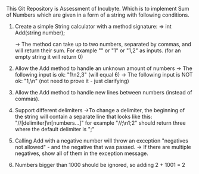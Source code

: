 This Git Repository is Assessment of Incubyte.
Which is to implement Sum of Numbers which are given in a form of a string with following conditions.

1. Create a simple String calculator with a method signature:
   => int Add(string number);

   -> The method can take up to two numbers, separated by commas, and will return their sum.
   For example "" or "1" or "1,2" as inputs. (for an empty string it will return 0)

2. Allow the Add method to handle an unknown amount of numbers
   -> The following input is ok: "1\n2,3" (will equal 6)
   -> The following input is NOT ok: "1,\n" (not need to prove it - just clarifying)

3. Allow the Add method to handle new lines between numbers (instead of commas).

4. Support different delimiters
   ->To change a delimiter, the beginning of the string will contain a separate line that looks like this:
   "//[delimiter]\n[numbers…]" for example "//;\n1;2" should return three where the default delimiter is ";"

5. Calling Add with a negative number will throw an exception "negatives not allowed" - and the negative that was passed.
   -> If there are multiple negatives, show all of them in the exception message.

6. Numbers bigger than 1000 should be ignored, so adding 2 + 1001 = 2
